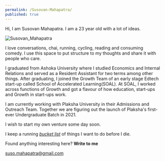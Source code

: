 ```yaml
---
permalink: /Susovan-Mahapatra/
published: true
---
```

Hi, I am Susovan Mahapatra. I am a 23 year old with a lot of ideas. 

![Susovan_Mahapatra]({{site.baseurl}}/images/Susovan_Mahapatra.jpg)

I love conversations, chai, running, cycling, reading and consuming comedy. I use this space to put structure to my thoughts and share it with people who care. 

I graduated from Ashoka University where I studied Economics and Internal Relations and served as a Resident Assistant for two terms among other things. After graduating, I joined the Growth Team of an early stage Edtech start-up called School of Accelerated Learning(SOAL). At SOAL, I worked across functions of Growth and got a flavour of how education, start-ups and Growth in start-ups work. 

I am currently working with Plaksha University in their Admissions and Outreach Team. Together we are figuring out the launch of Plaksha's first-ever Undergraduate Batch in 2021.

I wish to start my own venture some day soon. 

I keep a running _[bucket list](https://whysosuso.com/Susovan-Mahapatra-bucket-list/)_ of things I want to do before I die. 

Found anything interesting here? **Write to me**

[suso.mahapatra@gmail.com](mailto:suso.mahapatra@gmail.com)

